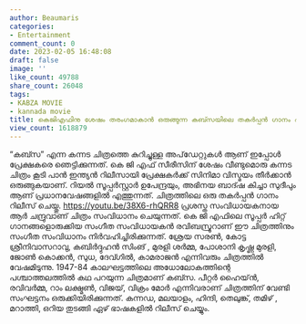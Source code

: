 ```yaml
---
author: Beaumaris
categories:
- Entertainment
comment_count: 0
date: 2023-02-05 16:48:08
draft: false
image: ''
like_count: 49788
share_count: 26048
tags:
- KABZA MOVIE
- kannada movie
title: കെജിഎഫിനു ശേഷം തരംഗമാകാൻ ഒരുങ്ങുന്ന കബ്സയിലെ തകർപ്പൻ ഗാനം എത്തി
view_count: 1618879
---
```


“കബ്സ” എന്ന കന്നട ചിത്രത്തെ കുറിച്ചുള്ള അപ്‌ഡേറ്റുകൾ ആണ് ഇപ്പോൾ പ്രേക്ഷകരെ ഞെട്ടിക്കുന്നത്. കെ ജി എഫ് സീരീസിന് ശേഷം വീണ്ടുമൊരു കന്നട ചിത്രം കൂടി പാൻ ഇന്ത്യൻ റിലീസായി പ്രേക്ഷകർക്ക് സിനിമാ വിസ്മയം തീർക്കാൻ ഒരുങ്ങുകയാണ്. റിയൽ സൂപ്പർസ്റ്റാർ ഉപേന്ദ്രയും, അഭിനയ ബാദ്ഷ കിച്ചാ സുദീപും ആണ് പ്രധാനവേഷങ്ങളിൽ എത്തുന്നത്. ചിത്രത്തിലെ ഒരു തകർപ്പൻ ഗാനം റിലീസ് ചെയ്തു. https://youtu.be/38X6-rhQRR8 പ്രശസ്ത സംവിധായകനായ ആർ ചന്ദ്രുവാണ് ചിത്രം സംവിധാനം ചെയുന്നത്. കെ ജി എഫിലെ സൂപ്പർ ഹിറ്റ് ഗാനങ്ങളൊരുക്കിയ സംഗീത സംവിധായകൻ രവിബസ്രൂറാണ് ഈ ചിത്രത്തിനും സംഗീത സംവിധാനം നിർവഹിച്ചിരിക്കുന്നത്. ശ്രേയ സരൺ, കോട്ട ശ്രീനിവാസറാവു, കബിർദ്ദുഹൻ സിംങ് , മുരളി ശർമ്മ, പോശാനി കൃഷ്ണ മുരളി, ജോൺ കൊക്കൻ, സുധ, ദേവ്ഗിൽ, കാമരാജൻ എന്നിവരും ചിത്രത്തിൽ വേഷമിടുന്നു. 1947-84 കാലഘട്ടത്തിലെ അധോലോകത്തിന്റെ പശ്ചാത്തലത്തിൽ കഥ പറയുന്ന ചിത്രമാണ് കബ്സ. പീറ്റർ ഹൈയ്ൻ, രവിവർമ്മ, റാം ലക്ഷ്മൺ, വിജയ്, വിക്രം മോർ എന്നിവരാണ് ചിത്രത്തിന് വേണ്ടി സംഘട്ടനം ഒരുക്കിയിരിക്കുന്നത്. കന്നഡ, മലയാളം, ഹിന്ദി, തെലുങ്ക്, തമിഴ് , മറാത്തി, ഒറിയ തുടങ്ങി ഏഴ് ഭാഷകളിൽ റിലീസ് ചെയ്യും.